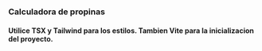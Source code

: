 ### Calculadora de propinas 

#### Utilice TSX y Tailwind para los estilos. Tambien Vite para la inicializacion del proyecto.